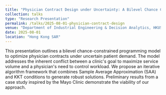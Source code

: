 ```yaml
---
title: "Physician Contract Design under Uncertainty: A Bilevel Chance Constrained Program Approach"
collection: talks
type: "Research Presentation"
permalink: /talks/2025-08-01-physician-contract-design
venue: "Department of Industrial Engineering & Decision Analytics, HKUST"
date: 2025-08-01
location: "Hong Kong SAR"
---
```


This presentation outlines a bilevel chance-constrained programming model to optimize physician contracts under uncertain patient demand. The model addresses the inherent conflict between a clinic's goal to maximize service volume and a physician's need to control workload. We propose an iterative algorithm framework that combines Sample Average Approximation (SAA) and KKT conditions to generate robust solutions. Preliminary results from a case study inspired by the Mayo Clinic demonstrate the viability of our approach.